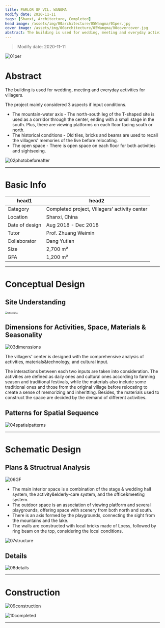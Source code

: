 ```yaml
---
title: PARLOR OF VIL. WANGMA
modify date: 2020-11-11
tags: [Shanxi, Architecture, Completed]
head image: /assets/img/00architecture/05Wangma/01per.jpg
cover image: /assets/img/00architecture/05Wangma/00covercover.jpg
abstract: The building is used for wedding, meeting and everyday activities for villagers.<br>The project mainly considered 3 aspects if input conditions.<br>The mountain-water axis - The north-south leg of the T-shaped site is used as a corridor through the center, ending with a small stage in the south. Plus, there are viewing platforms on each floor facing south or north.<br>The historical conditions - Old tiles, bricks and beams are used to recall the villagers' memories of the live before relocating.<br>The open space - There is open space on each floor for both activities and sightseeing.
---
```


> Modify date: 2020-11-11

![01per](../../assets/img/00architecture/05Wangma/01per.jpg)

# Abstract

The building is used for wedding, meeting and everyday activities for villagers.

The project mainly considered 3 aspects if input conditions.

* The mountain-water axis - The north-south leg of the T-shaped site is used as a corridor through the center, ending with a small stage in the south. Plus, there are viewing platforms on each floor facing south or north.
* The historical conditions - Old tiles, bricks and beams are used to recall the villagers' memories of the live before relocating.
* The open space - There is open space on each floor for both activities and sightseeing.

![02photobeforeafter](../../assets/img/00architecture/05Wangma/02photobeforeafter.jpg)

---

# Basic Info

head1 | head2
--- | ---
Category | Completed project, Villagers' activity center 
Location | Shanxi, China 
Date of design | Aug 2018 - Dec 2018 
Tutor | Prof. Zhuang Weimin 
Collaborator | Dang Yutian 
Size | 2,700 m² 
GFA | 1,200 m² 

---

# Conceptual Design

## Site Understanding

<img src="../../assets/img/00architecture/05Wangma/05siteana.jpg" alt="05siteana" style="zoom:50%;" />

## Dimensions for Activities, Space, Materials & Seasonality

![03dimenssions](../../assets/img/00architecture/05Wangma/03dimenssions.jpg)

The villagers' center is designed with the comprehensive analysis of activities, materials&technology, and cultural input.

The interactions between each two inputs are taken into consideration. The activities are defined as daily ones and cultural ones according to farming season and traditional festivals, while the materials also include some traditional ones and those from the original village before relocating to create a sense of memorizing and inheritting. Besides, the materials used to construct the space are decided by the demand of different activities.

## Patterns for Spatial Sequence

![04spatialpatterns](../../assets/img/00architecture/05Wangma/04spatialpatterns.jpg)

---

# Schematic Design

## Plans & Structrual Analysis

![06GF](../../assets/img/00architecture/05Wangma/06GF.jpg)

* The main interior space is a combination of the stage & wedding hall system, the activity&elderly-care system, and the office&meeting system.
* The outdoor space is an association of viewing platform and several playgrounds, offering space with scenery from both north and south.
* There is an axis formed by the playgrounds, connecting the sight from the mountains and the lake.
* The walls are constructed with local bricks made of Loess, followed by ring beam on the top, considering the local conditions.

![07structure](../../assets/img/00architecture/05Wangma/07structure.jpg)

## Details

![08details](../../assets/img/00architecture/05Wangma/08details.jpg)

---

# Construction

![09construction](../../assets/img/00architecture/05Wangma/09construction.jpg)

![10completed](../../assets/img/00architecture/05Wangma/10completed.jpg)

---